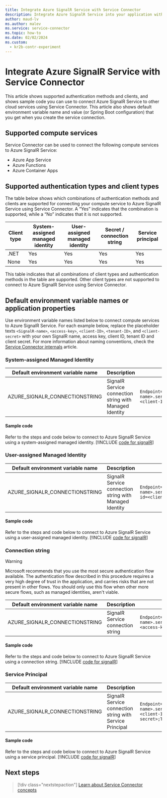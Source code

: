 ```yaml
---
title: Integrate Azure SignalR Service with Service Connector
description: Integrate Azure SignalR Service into your application with Service Connector. Learn about authentication types and client types of Azure SignalR Service.
author: maud-lv
ms.author: malev
ms.service: service-connector
ms.topic: how-to
ms.date: 02/02/2024
ms.custom:
  - kr2b-contr-experiment
---
```


# Integrate Azure SignalR Service with Service Connector

This article shows supported authentication methods and clients, and shows sample code you can use to connect Azure SignalR Service to other cloud services using Service Connector. This article also shows default environment variable name and value (or Spring Boot configuration) that you get when you create the service connection.

## Supported compute services

Service Connector can be used to connect the following compute services to Azure SignalR Service:

- Azure App Service
- Azure Functions
- Azure Container Apps

## Supported authentication types and client types

The table below shows which combinations of authentication methods and clients are supported for connecting your compute service to Azure SignalR Service using Service Connector. A “Yes” indicates that the combination is supported, while a “No” indicates that it is not supported.


| Client type | System-assigned managed identity | User-assigned managed identity | Secret / connection string | Service principal |
|-------------|----------------------------------|--------------------------------|----------------------------|-------------------|
| .NET        | Yes                              | Yes                            | Yes                        | Yes               |
| None        | Yes                              | Yes                            | Yes                        | Yes               |

This table indicates that all combinations of client types and authentication methods in the table are supported. Other client types are not supported to connect to Azure SignalR Service using Service Connector.

## Default environment variable names or application properties

Use environment variable names listed below to connect compute services to Azure SignalR Service. For each example below, replace the placeholder texts
`<SignalR-name>`, `<access-key>`, `<client-ID>`, `<tenant-ID>`, and `<client-secret>` with your own SignalR name, access key, client ID, tenant ID and client secret. For more information about naming conventions, check the [Service Connector internals](concept-service-connector-internals.md#configuration-naming-convention) article.

### System-assigned Managed Identity

  | Default environment variable name | Description | Example value |
  | --- | --- | --- |
  | AZURE_SIGNALR_CONNECTIONSTRING | SignalR Service connection string with Managed Identity | `Endpoint=https://<SignalR-name>.service.signalr.net;AuthType=aad;<client-ID>;Version=1.0;` |

#### Sample code
Refer to the steps and code below to connect to Azure SignalR Service using a system-assigned managed identity.
[!INCLUDE [code for signalR](./includes/code-signalr.md)]

### User-assigned Managed Identity

  | Default environment variable name | Description | Example value |
  | --- | --- | --- |
  | AZURE_SIGNALR_CONNECTIONSTRING | SignalR Service connection string with Managed Identity | `Endpoint=https://<SignalR-name>.service.signalr.net;AuthType=aad;client-id=<client-id>;Version=1.0;` |

#### Sample code
Refer to the steps and code below to connect to Azure SignalR Service using a user-assigned managed identity.
[!INCLUDE [code for signalR](./includes/code-signalr.md)]


### Connection string

> [!WARNING]
> Microsoft recommends that you use the most secure authentication flow available. The authentication flow described in this procedure requires a very high degree of trust in the application, and carries risks that are not present in other flows. You should only use this flow when other more secure flows, such as managed identities, aren't viable.

  | Default environment variable name | Description | Example value |
  | --- | --- | --- |
  | AZURE_SIGNALR_CONNECTIONSTRING | SignalR Service connection string | `Endpoint=https://<SignalR-name>.service.signalr.net;AccessKey=<access-key>;Version=1.0;` |

#### Sample code
Refer to the steps and code below to connect to Azure SignalR Service using a connection string.
[!INCLUDE [code for signalR](./includes/code-signalr.md)]

### Service Principal

| Default environment variable name | Description                                              | Example value                                                                                                                                            |
| --------------------------------- | -------------------------------------------------------- | -------------------------------------------------------------------------------------------------------------------------------------------------------- |
| AZURE_SIGNALR_CONNECTIONSTRING    | SignalR Service connection string with Service Principal | `Endpoint=https://<SignalR-name>.service.signalr.net;AuthType=aad;ClientId=<client-ID>;ClientSecret=<client-secret>;TenantId=<tenant-ID>;Version=1.0;` |

#### Sample code
Refer to the steps and code below to connect to Azure SignalR Service using a service principal.
[!INCLUDE [code for signalR](./includes/code-signalr.md)]

## Next steps

> [!div class="nextstepaction"]
> [Learn about Service Connector concepts](./concept-service-connector-internals.md)
